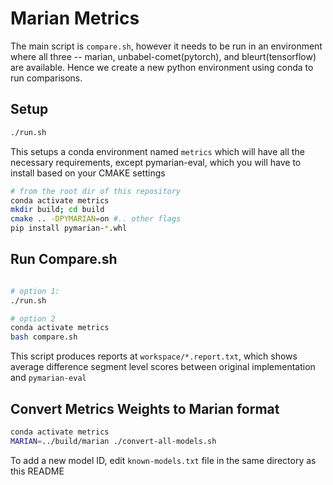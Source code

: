 # Marian Metrics

The main script is `compare.sh`, however it needs to be run in an environment where all three -- marian, unbabel-comet(pytorch), and bleurt(tensorflow) are available.
Hence we create a new python environment using conda to run comparisons.

## Setup

```bash
./run.sh
```
This setups a conda environment named `metrics` which will have all the necessary requirements, except pymarian-eval, which you will have to install based on your CMAKE settings
```bash
# from the root dir of this repository
conda activate metrics
mkdir build; cd build
cmake .. -DPYMARIAN=on #.. other flags
pip install pymarian-*.whl
```

## Run Compare.sh

```bash

# option 1:
./run.sh

# option 2
conda activate metrics
bash compare.sh
```

This script produces reports at  `workspace/*.report.txt`, which shows average difference segment level scores between original implementation and `pymarian-eval`

## Convert Metrics Weights to Marian format

```bash
conda activate metrics
MARIAN=../build/marian ./convert-all-models.sh
```

To add a new model ID, edit `known-models.txt` file in the same directory as this README
